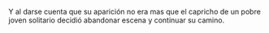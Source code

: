 Y al darse cuenta que su aparición no era mas que el capricho de un pobre
joven solitario decidió abandonar escena y continuar su camino.